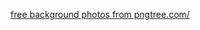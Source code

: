  <a href='https://pngtree.com/freebackground/windows-desktop-wallpaper-showing-a-green-grassy-area_3418806.html'>free background photos from pngtree.com/</a>